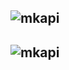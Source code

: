
## ![mkapi](rio_tiler_pds.reader.MultiBandReader|strict)

## ![mkapi](rio_tiler_pds.reader.GCPCOGReader|strict)
